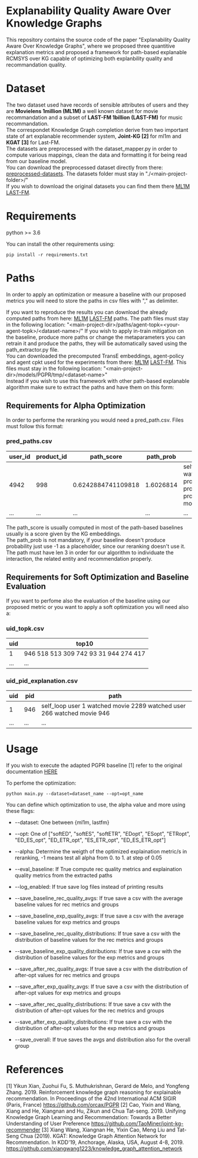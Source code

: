 # Explanability Quality Aware Over Knowledge Graphs
This repository contains the source code of the paper "Explanability Quality Aware Over Knowledge Graphs", where we proposed three quantitive explanation metrics and proposed a framework for path-based explanable RCMSYS over KG capable of optimizing both explanbility quality and recommandation quality. 
# Dataset
The two dataset used have records of sensible attributes of users and they are **Movielens 1million (ML1M)** a well known dataset for movie recommandation and a subset of **LAST-FM 1billion (LAST-FM)** for music recommandation.  
The correspondet Knowledge Graph completion derive from two important state of art explanable recommender system, **Joint-KG \[2\]** for ml1m and **KGAT \[3\]** for Last-FM.  
The datasets are preprocessed with the dataset_mapper.py in order to compute various mappings, clean the data and formatting it for being read from our baseline model.  
You can download the preprocessed dataset directly from there: [preprocessed-datasets](https://we.tl/t-rn1hsDRMN7). The datasets folder must stay in "./\<main-project-folder\>/"  
If you wish to download the original datasets you can find them there [ML1M](https://grouplens.org/datasets/movielens/) [LAST-FM](http://www.cp.jku.at/datasets/LFM-1b/).

# Requirements
python >= 3.6  

You can install the other requirements using: 
```
pip install -r requirements.txt
```
# Paths
In order to apply an optimization or measure a baseline with our proposed metrics you will need to store the paths in csv files with "," as delimiter.  

If you want to reproduce the results you can download the already computed paths from here: [ML1M](https://we.tl/t-tb5qkedqt3) [LAST-FM](https://we.tl/t-ZK3VvwpBCl) paths. The path files must stay in the following location: "\<main-project-dir\>/paths/agent-topk=\<your-agent-topk\>/\<dataset-name\>/"
If you wish to apply in-train mitigation on the baseline, produce more paths or change the metaparameters you can retrain it and produce the paths, they will be automatically saved using the path_extractor.py file.  
You can downloaded the precomputed TransE embeddings, agent-policy and agent cpkt used for the experiments from there: [ML1M](https://we.tl/t-tb5qkedqt3) [LAST-FM](https://we.tl/t-1JNL8VAzEE). This files must stay in the following location: "\<main-project-dir\>/models/PGPR/tmp/\<dataset-name\>"  
Instead if you wish to use this framework with other path-based explanable algorithm make sure to extract the paths and have them on this form:
## Requirements for Alpha Optimization
In order to performe the reranking you would need a pred_path.csv. Files must follow this format:    

### pred_paths.csv  

|user_id|product_id|path_score|path_prob|path|
|---|---|---|---|---|
|4942|998|0.6242884741109818|1.6026814|self_loop user 4942 watched movie 328 produced_by_producer producer 197 produced_by_producer movie 998 | 
|...|...|...|...|...|


The path_score is usually computed in most of the path-based baselines usually is a score given by the KG embeddings.  
The path_prob is not mandatory, if your baseline doesn't produce probability just use -1 as a placeholder, since our reranking doesn't use it.  
The path must have len 3 in order for our algorithm to individuate the interaction, the related entity and recommendation properly.  

## Requirements for Soft Optimization and Baseline Evaluation
If you want to perfome also the evaluation of the baseline using our proposed metric or you want to apply a soft optimization you will need also a:

### uid_topk.csv
|uid|	top10|
|---|---|
|1|	946 518 513 309 742 93 31 944 274 417|
|...|...|
### uid_pid_explanation.csv

|uid|	pid|	path|
|---|---|---|
|1	|946	|self_loop user 1 watched movie 2289 watched user 266 watched movie 946|
|...|...|...|


# Usage
If you wish to execute the adapted PGPR baseline \[1\] refer to the original documentation [HERE](https://github.com/orcax/PGPR)

To perfome the optimization:
```
python main.py --dataset=dataset_name --opt=opt_name
```

You can define which optimization to use, the alpha value and more using these flags:
- --dataset: One between {ml1m, lastfm}

- --opt: One of ["softED", "softES", "softETR", "EDopt", "ESopt", "ETRopt", "ED_ES_opt", "ED_ETR_opt", "ES_ETR_opt", "ED_ES_ETR_opt"]

- --alpha: Determine the weigth of the optimized explaination metric/s in reranking, -1 means test all alpha from 0. to 1. at step of 0.05

- --eval_baseline:   If True compute rec quality metrics and explaination quality metrics from the extracted paths

- --log_enabled:   If true save log files instead of printing results

- --save_baseline_rec_quality_avgs: If true save a csv with the average baseline values for rec metrics and groups

- --save_baseline_exp_quality_avgs: If true save a csv with the average baseline values for exp metrics and groups

- --save_baseline_rec_quality_distributions: If true save a csv with the distribution of baseline values for the rec metrics and groups

- --save_baseline_exp_quality_distributions: If true save a csv with the distribution of baseline values for the exp metrics and groups

- --save_after_rec_quality_avgs: If true save a csv with the distribution of after-opt values for rec metrics and groups

- --save_after_exp_quality_avgs: If true save a csv with the distribution of after-opt values for exp metrics and groups

- --save_after_rec_quality_distributions: If true save a csv with the distribution of after-opt values for the rec metrics and groups

- --save_after_exp_quality_distributions: If true save a csv with the distribution of after-opt values for the exp metrics and groups

- --save_overall: If true saves the avgs and distribution also for the overall group

# References
\[1\] Yikun Xian, Zuohui Fu, S. Muthukrishnan, Gerard de Melo, and Yongfeng Zhang. 2019. Reinforcement knowledge graph reasoning for explainable recommendation. In Proceedings of the 42nd International ACM SIGIR (Paris, France) https://github.com/orcax/PGPR 
\[2\] Cao, Yixin and Wang, Xiang and He, Xiangnan and Hu, Zikun and Chua Tat-seng. 2019. Unifying Knowledge Graph Learning and Recommendation: Towards a Better Understanding of User Preference https://github.com/TaoMiner/joint-kg-recommender
\[3\] Xiang Wang, Xiangnan He, Yixin Cao, Meng Liu and Tat-Seng Chua (2019). KGAT: Knowledge Graph Attention Network for Recommendation. In KDD'19, Anchorage, Alaska, USA, August 4-8, 2019.  https://github.com/xiangwang1223/knowledge_graph_attention_network
